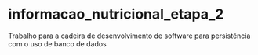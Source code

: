 # informacao_nutricional_etapa_2
Trabalho para a cadeira de desenvolvimento de software para persistência com o uso de banco de dados
